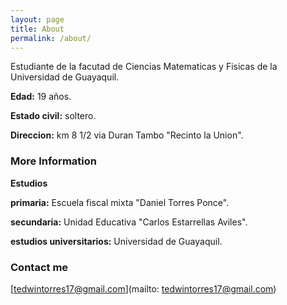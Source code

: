 ```yaml
---
layout: page
title: About
permalink: /about/
---
```


Estudiante de la facutad de Ciencias Matematicas y Fisicas de la Universidad de Guayaquil.

**Edad:** 19 años.

**Estado civil:** soltero.

**Direccion:** km 8 1/2 via Duran Tambo "Recinto la Union".



### More Information

**Estudios**


**primaria:** Escuela fiscal mixta "Daniel Torres Ponce".

**secundaria:** Unidad Educativa "Carlos Estarrellas Aviles".

**estudios universitarios:** Universidad de Guayaquil.

### Contact me

[tedwintorres17@gmail.com](mailto: tedwintorres17@gmail.com)
